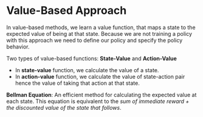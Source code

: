 # Value-Based Approach

In value-based methods, we learn a value function, that maps a state to the expected value of being at that state. Because we are not training a policy with this approach
we need to define our policy and specify the policy behavior.

Two types of value-based functions: **State-Value** and **Action-Value**
* In **state-value** function, we calculate the value of a state.
* In **action-value** function, we calculate the value of state-action pair hence the value of taking that action at that state.

**Bellman Equation**:
An efficient method for calculating the expected value at each state. This equation is equivalent to the *sum of immediate reward + the discounted value of the state that follows*.
